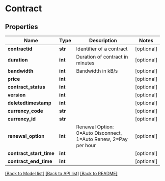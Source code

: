 # Contract

## Properties
Name | Type | Description | Notes
------------ | ------------- | ------------- | -------------
**contractid** | **str** | Identifier of a contract | [optional] 
**duration** | **int** | Duration of contract in minutes | [optional] 
**bandwidth** | **int** | Bandwidth in kB/s | [optional] 
**price** | **int** |  | [optional] 
**contract_status** | **int** |  | [optional] 
**version** | **int** |  | [optional] 
**deletedtimestamp** | **int** |  | [optional] 
**currency_code** | **str** |  | [optional] 
**currency_id** | **str** |  | [optional] 
**renewal_option** | **int** | Renewal Option: 0&#x3D;Auto Disconnect, 1&#x3D;Auto Renew, 2&#x3D;Pay per hour | [optional] 
**contract_start_time** | **int** |  | [optional] 
**contract_end_time** | **int** |  | [optional] 

[[Back to Model list]](../README.md#documentation-for-models) [[Back to API list]](../README.md#documentation-for-api-endpoints) [[Back to README]](../README.md)


